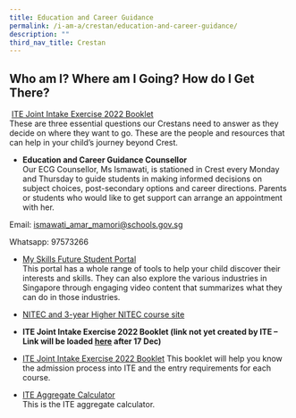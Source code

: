 ```yaml
---
title: Education and Career Guidance
permalink: /i-am-a/crestan/education-and-career-guidance/
description: ""
third_nav_title: Crestan
---
```

Who am I? Where am I Going? How do I Get There?
-----------------------------------------------

&nbsp;[ITE Joint Intake Exercise 2022 Booklet](/files/gce-n-admission-booklet-2022_compressed.pdf)
 <br>These are three essential questions our Crestans need to answer as they decide on where they want to go. These are the people and resources that can help in your child’s journey beyond Crest.  
  

* **Education and Career Guidance Counsellor**  
Our ECG Counsellor, Ms Ismawati, is stationed in Crest every Monday and Thursday to guide students in making informed decisions on subject choices, post-secondary options and career directions. Parents or students who would like to get support can arrange an appointment with her.  
  
Email:&nbsp;[ismawati\_amar\_mamori@schools.gov.sg](mailto:ismawati_amar_mamori@schools.gov.sg)  
  
Whatsapp: 97573266

* [My Skills Future Student Portal](https://www.myskillsfuture.gov.sg/content/student/en/secondary.html)  
This portal has a whole range of tools to help your child discover their interests and skills. They can also explore the various industries in Singapore through engaging video content that&nbsp;summarizes&nbsp;what they can do in those industries.

* [NITEC and 3-year Higher NITEC course site](https://www.ite.edu.sg/courses/full-time-courses/nitec-and-3-year-higher-nitec)

* **ITE Joint Intake Exercise 2022 Booklet (link not yet created by ITE – Link will be loaded&nbsp;[here](https://www.ite.edu.sg/admissions/full-time-courses/nitec-and-3-year-higher-nitec/application-for-nitec-and-3-year-higher-nitec)&nbsp;after 17 Dec)**

* [ITE Joint Intake Exercise 2022 Booklet](/files/gce-n-admission-booklet-2022%20(2)_compressed.pdf)
This booklet will help you know the admission process into ITE and the entry requirements for each course.&nbsp;&nbsp;

* [ITE Aggregate Calculator](https://docs.google.com/spreadsheets/d/1UtE1u0O7WcjoFlna5stcYw8kbgbUZ6H3DrghJNiZOwM/edit#gid=0)  
This is the ITE aggregate calculator.
